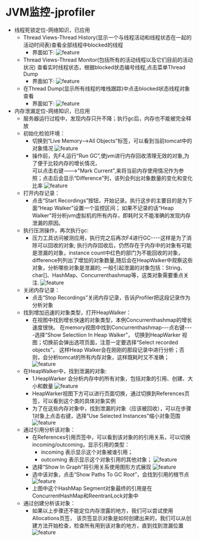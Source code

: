 # JVM监控-jprofiler
  * 线程死锁定位-网络知识，已应用
    * Thread Views-Thread History(显示一个与线程活动和线程状态在一起的活动时间表)查看全部线程中blocked的线程
        * 界面如下:
        ![feature](https://github.com/linlin547/Performance_Analysis/blob/master/image/线程死锁图.png)
    * Thread Views-Thread Monitor(包括所有的活动线程以及它们目前的活动状况) 查看实时线程状态，根据blocked状态编号线程,点击菜单Thread Dump
        * 界面如下:
        ![feature](https://github.com/linlin547/Performance_Analysis/blob/master/image/实时线程状态图.png)
    * 在Thread Dump(显示所有线程的堆栈跟踪)中点击blocked状态线程对象查看
        * 界面如下:
        ![feature](https://github.com/linlin547/Performance_Analysis/blob/master/image/线程对象情况.png)
  * 内存泄漏定位-网络知识，已应用
    * 服务器运行过程中，发现内存只升不降；执行gc后，内存也不能被完全释放
    * 初始化检验环境：
        * 切换到“Live Memory-->All Objects”标签，可以看到当前tomcat中的对象情况
        ![feature](https://github.com/linlin547/Performance_Analysis/blob/master/image/1.png)
        * 操作前，先F4,运行“Run GC”,使jvm进行内存回收清理无效的对象,为了便于比较内存的增长情况，</br>
        可以点击右键--->"Mark Current",来将当前内存使用情况作为参照；点击后会显示“Difference”列，该列会列出对象数量的变化和变化比率
        ![feature](https://github.com/linlin547/Performance_Analysis/blob/master/image/2.png)
    * 打开内存记录： 
        * 点击“Start Recordings”按钮，开始记录。执行这步的主要目的是为下面“Heap Walker”设置一个监控区间；
          如果不记录的话“Heap Walker”将分析jvm虚拟机的所有内存，即耗时又不能准确的发现内存泄漏的原因。
    * 执行压测操作，再次执行gc:
        * 压力工具访问被测应用，执行完之后再次F4进行GC----这样是为了消除可以回收的对象;
          执行内存回收后，仍然存在于内存中的对象有可能是泄漏的对象，instance count中红色的部门为不能回收的对象，
          difference列列出了增加的对象数量,随后会在HeapWalker中观察这些对象，分析哪些对象是泄漏的;
          一般引起泄漏的对象包括：String、char[]、HashMap、Concurrenthashmap等，这类对象需要重点关注.
        ![feature](https://github.com/linlin547/Performance_Analysis/blob/master/image/3.png)
    * 关闭内存记录：
        * 点击“Stop Recordings”关闭内存记录，告诉jProfiler把这段记录作为分析对象
    * 找到增加迅速的对象类型，打开HeapWalker：
        * 在视图中找到增长快速的对象类型，本例Concurrenthashmap的增长速度很快。
          在memory视图中找到Concurrenthashmap---点右键----选择“Show Selectiion In Heap Walker”，
          切换到HeapWarker 视图；切换前会弹出选项页面，注意一定要选择“Select recorded  objects”，
          这样Heap Walker会在刚刚的那段记录中进行分析；否则，会分析tomcat的所有内存对象，这样既耗时又不准确；
        ![feature](https://github.com/linlin547/Performance_Analysis/blob/master/image/4.png)
    * 在HeapWalker中，找到泄漏的对象:
        * 1.HeapWarker 会分析内存中的所有对象，包括对象的引用、创建、大小和数量 
        ![feature](https://github.com/linlin547/Performance_Analysis/blob/master/image/5.jpg)
        * HeapWarker视图下方可以进行页面切换，通过切换到References页签，可以看到这个类的具体对象实例
        * 为了在这些内存对象中，找到泄漏的对象（应该被回收），可以在步骤1对象上点击右键，选择“Use Selected Instances”缩小对象范围</br>
        ![feature](https://github.com/linlin547/Performance_Analysis/blob/master/image/6.jpg)
    * 通过引用分析该对象：
        * 在References引用页签中，可以看到该对象的的引用关系，可以切换incoming/outcoming，显示引用的类型：
            * incoming  表示显示这个对象被谁引用；
            * outcoming 表示显示这个对象引用的其他对象；
        ![feature](https://github.com/linlin547/Performance_Analysis/blob/master/image/7.jpg)
        * 选择“Show In Graph”将引用关系使用图形方式展现
        ![feature](https://github.com/linlin547/Performance_Analysis/blob/master/image/8.jpg)
        * 选中该对象，点击“Show Paths To GC Root”，会找到引用的根节点
        ![feature](https://github.com/linlin547/Performance_Analysis/blob/master/image/9.jpg)
        * 上图中这个HashMap Segment对象最终的引用是在ConcurrentHashMap和ReentranLock对象中
    * 通过创建分析该对象：
        * 如果以上步骤还不能定位内存泄露的地方，我们可以尝试使用Allocations页签，
        该页签显示对象是如何创建出来的，我们可以从创建方法开始检查，检查所有用到该对象的地方，直到找到泄漏位置
        ![feature](https://github.com/linlin547/Performance_Analysis/blob/master/image/10.jpg)
        
    